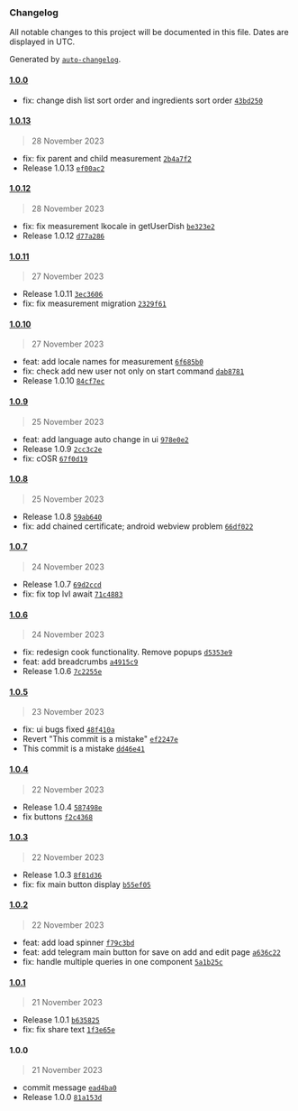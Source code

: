 ### Changelog

All notable changes to this project will be documented in this file. Dates are displayed in UTC.

Generated by [`auto-changelog`](https://github.com/CookPete/auto-changelog).

#### [1.0.0](https://github.com/oleh-mukoyed/recipes/compare/1.0.13...1.0.0)

- fix: change dish list sort order and ingredients sort order [`43bd250`](https://github.com/oleh-mukoyed/recipes/commit/43bd250b110105312cf2f9f4b74c49bf9611aec7)

#### [1.0.13](https://github.com/oleh-mukoyed/recipes/compare/1.0.12...1.0.13)

> 28 November 2023

- fix: fix parent and child measurement [`2b4a7f2`](https://github.com/oleh-mukoyed/recipes/commit/2b4a7f240d9efc007dd93c03f236111c427ef5d1)
- Release 1.0.13 [`ef00ac2`](https://github.com/oleh-mukoyed/recipes/commit/ef00ac29ea0d12e379322981b2e98dad4735d299)

#### [1.0.12](https://github.com/oleh-mukoyed/recipes/compare/1.0.11...1.0.12)

> 28 November 2023

- fix: fix measurement lkocale in getUserDish [`be323e2`](https://github.com/oleh-mukoyed/recipes/commit/be323e2b0cb0dd252b610ccef235e816eabda12a)
- Release 1.0.12 [`d77a286`](https://github.com/oleh-mukoyed/recipes/commit/d77a28635bcd87f7ce056d5edf95ad24acb12fb5)

#### [1.0.11](https://github.com/oleh-mukoyed/recipes/compare/1.0.10...1.0.11)

> 27 November 2023

- Release 1.0.11 [`3ec3606`](https://github.com/oleh-mukoyed/recipes/commit/3ec360636a362bc186fa1918d481c26c1dd9bd2e)
- fix: fix measurement migration [`2329f61`](https://github.com/oleh-mukoyed/recipes/commit/2329f61de3606861c729b19bfe63fc6bb70e81c9)

#### [1.0.10](https://github.com/oleh-mukoyed/recipes/compare/1.0.9...1.0.10)

> 27 November 2023

- feat: add locale names for measurement [`6f685b0`](https://github.com/oleh-mukoyed/recipes/commit/6f685b06ff917d0c9ac43e0a1ad1da193291c11f)
- fix: check add new user not only on start command [`dab8781`](https://github.com/oleh-mukoyed/recipes/commit/dab8781c22574a70c2f3395e2be5c557f46d0a70)
- Release 1.0.10 [`84cf7ec`](https://github.com/oleh-mukoyed/recipes/commit/84cf7ecbc53ac1af9018477ecdecbc59812e65bd)

#### [1.0.9](https://github.com/oleh-mukoyed/recipes/compare/1.0.8...1.0.9)

> 25 November 2023

- feat: add language auto change in ui [`978e0e2`](https://github.com/oleh-mukoyed/recipes/commit/978e0e27ef3ad80233c7d325cddb7d266fe7f266)
- Release 1.0.9 [`2cc3c2e`](https://github.com/oleh-mukoyed/recipes/commit/2cc3c2ed76f823a06eae6c063c3ee78ae3f47ff0)
- fix: cOSR [`67f0d19`](https://github.com/oleh-mukoyed/recipes/commit/67f0d197284789fb76b091f70dbabf5d1e316fbd)

#### [1.0.8](https://github.com/oleh-mukoyed/recipes/compare/1.0.7...1.0.8)

> 25 November 2023

- Release 1.0.8 [`59ab640`](https://github.com/oleh-mukoyed/recipes/commit/59ab64082cd06358713d4493411551b8610b0fce)
- fix: add chained certificate; android webview problem [`66df022`](https://github.com/oleh-mukoyed/recipes/commit/66df02282185307410f976f5156bf7b4da1f28a7)

#### [1.0.7](https://github.com/oleh-mukoyed/recipes/compare/1.0.6...1.0.7)

> 24 November 2023

- Release 1.0.7 [`69d2ccd`](https://github.com/oleh-mukoyed/recipes/commit/69d2ccd7edd3a8823de0a37a9a5b98b768336968)
- fix: fix top lvl await [`71c4883`](https://github.com/oleh-mukoyed/recipes/commit/71c4883f09e9ca8afcafa9f8cb57af14cf9dbffd)

#### [1.0.6](https://github.com/oleh-mukoyed/recipes/compare/1.0.5...1.0.6)

> 24 November 2023

- fix: redesign cook functionality. Remove popups [`d5353e9`](https://github.com/oleh-mukoyed/recipes/commit/d5353e98f5090ea3bcb2f4a5cef9afc1bfe02d13)
- feat: add breadcrumbs [`a4915c9`](https://github.com/oleh-mukoyed/recipes/commit/a4915c951ded81feb39d0ed88328c65ff7cff4ee)
- Release 1.0.6 [`7c2255e`](https://github.com/oleh-mukoyed/recipes/commit/7c2255e49a133038c7c8e7477a771cd1ae556c45)

#### [1.0.5](https://github.com/oleh-mukoyed/recipes/compare/1.0.4...1.0.5)

> 23 November 2023

- fix: ui bugs fixed [`48f410a`](https://github.com/oleh-mukoyed/recipes/commit/48f410a76e2fa07a166364650f58b1b393971156)
- Revert "This commit is a mistake" [`ef2247e`](https://github.com/oleh-mukoyed/recipes/commit/ef2247eb34b870b2c4eb968695fed6a8f2538faf)
- This commit is a mistake [`dd46e41`](https://github.com/oleh-mukoyed/recipes/commit/dd46e41c257ac9b116f88190afc20621903c0ad5)

#### [1.0.4](https://github.com/oleh-mukoyed/recipes/compare/1.0.3...1.0.4)

> 22 November 2023

- Release 1.0.4 [`587498e`](https://github.com/oleh-mukoyed/recipes/commit/587498e48f198bbed24a55c75053b122caae32a9)
- fix buttons [`f2c4368`](https://github.com/oleh-mukoyed/recipes/commit/f2c4368fbcf6009abad4576cca4c90b1e7ef74fc)

#### [1.0.3](https://github.com/oleh-mukoyed/recipes/compare/1.0.2...1.0.3)

> 22 November 2023

- Release 1.0.3 [`8f81d36`](https://github.com/oleh-mukoyed/recipes/commit/8f81d36e254e962bd93e3b2689bb20f1c95c260a)
- fix: fix main button display [`b55ef05`](https://github.com/oleh-mukoyed/recipes/commit/b55ef0538e74fa610ab7c3aed0d0e791ae68fff4)

#### [1.0.2](https://github.com/oleh-mukoyed/recipes/compare/1.0.1...1.0.2)

> 22 November 2023

- feat: add load spinner [`f79c3bd`](https://github.com/oleh-mukoyed/recipes/commit/f79c3bd4bc8ba6c51495b09e13d330d36458741f)
- feat: add telegram main button for save on add and edit page [`a636c22`](https://github.com/oleh-mukoyed/recipes/commit/a636c22b9be63ce8f05b06b218754db5c7ea7845)
- fix: handle multiple queries in one component [`5a1b25c`](https://github.com/oleh-mukoyed/recipes/commit/5a1b25c262ecdd87f90e43531538e0a4af6441ca)

#### [1.0.1](https://github.com/oleh-mukoyed/recipes/compare/1.0.0...1.0.1)

> 21 November 2023

- Release 1.0.1 [`b635825`](https://github.com/oleh-mukoyed/recipes/commit/b6358256402201565b74bec19b0f9311e5858d68)
- fix: fix share text [`1f3e65e`](https://github.com/oleh-mukoyed/recipes/commit/1f3e65e876ae53fa59d6c74a7b96f5543432e5b6)

#### 1.0.0

> 21 November 2023

- commit message [`ead4ba0`](https://github.com/oleh-mukoyed/recipes/commit/ead4ba0977fb873ad15332cef8f953a9922ab0fa)
- Release 1.0.0 [`81a153d`](https://github.com/oleh-mukoyed/recipes/commit/81a153d027df986f7aac6dcb2a77262734a51444)
